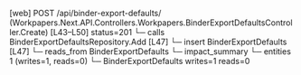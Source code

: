 [web] POST /api/binder-export-defaults/  (Workpapers.Next.API.Controllers.Workpapers.BinderExportDefaultsController.Create)  [L43–L50] status=201
  └─ calls BinderExportDefaultsRepository.Add [L47]
  └─ insert BinderExportDefaults [L47]
    └─ reads_from BinderExportDefaults
  └─ impact_summary
    └─ entities 1 (writes=1, reads=0)
      └─ BinderExportDefaults writes=1 reads=0

